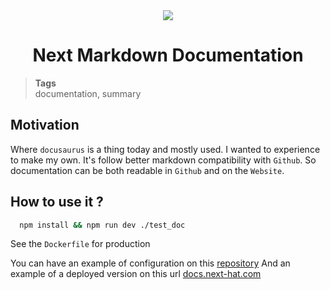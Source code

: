<div align="center">
  <img src="https://download.next-hat.com/ressources/images/logo.png" >
  <h1>Next Markdown Documentation</h1>
</div>

<blockquote class="tags">
 <strong>Tags</strong>
 </br>
 <span id="nxtmdoc-meta-keywords">
  documentation, summary
 </span>
</blockquote>

## Motivation

Where `docusaurus` is a thing today and mostly used.
I wanted to experience to make my own.
It's follow better markdown compatibility with `Github`.
So documentation can be both readable in `Github` and on the `Website`.

## How to use it ?

```bash
  npm install && npm run dev ./test_doc
```

See the `Dockerfile` for production

You can have an example of configuration on this [repository](https://github.com/nxthat/documentation)
And an example of a deployed version on this url [docs.next-hat.com](https://docs.next-hat.com)
